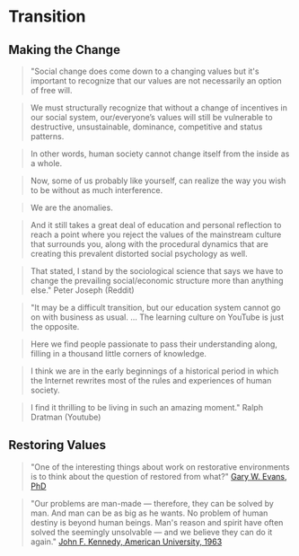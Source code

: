 # Transition

## Making the Change

> "Social change does come down to a changing values but it's important to
> recognize that our values are not necessarily an option of free will.

> We must structurally recognize that without a change of incentives in our
> social system, our/everyone’s values will still be vulnerable to destructive,
> unsustainable, dominance, competitive and status patterns.

> In other words, human society cannot change itself from the inside as a whole.

> Now, some of us probably like yourself, can realize the way you wish to be
> without as much interference.

> We are the anomalies.

> And it still takes a great deal of education and personal reflection to reach
> a point where you reject the values of the mainstream culture that surrounds
> you, along with the procedural dynamics that are creating this prevalent
> distorted social psychology as well.

> That stated, I stand by the sociological science that says we have to change
> the prevailing social/economic structure more than anything else." Peter
> Joseph (Reddit)

> "It may be a difficult transition, but our education system cannot go on with
> business as usual. ... The learning culture on YouTube is just the opposite.

> Here we find people passionate to pass their understanding along, filling in a
> thousand little corners of knowledge.

> I think we are in the early beginnings of a historical period in which the
> Internet rewrites most of the rules and experiences of human society.

> I find it thrilling to be living in such an amazing moment." Ralph Dratman
> (Youtube)

## Restoring Values

> "One of the interesting things about work on restorative environments is to
> think about the question of restored from what?"
> [Gary W. Evans, PhD](https://www.apa.org/monitor/apr01/greengood)

> "Our problems are man-made — therefore, they can be solved by man. And man can
> be as big as he wants. No problem of human destiny is beyond human beings.
> Man's reason and spirit have often solved the seemingly unsolvable — and we
> believe they can do it again."
> [John F. Kennedy, American University, 1963](https://www.jfklibrary.org/archives/other-resources/john-f-kennedy-speeches/american-university-19630610)
